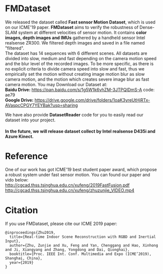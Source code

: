 # FMDataset
We released the dataset called **Fast sensor Motion Dataset**, which is used on our ICME'19 paper. **FMDataset** aims to verify the robustness of Dense-SLAM system at different velocities of sensor motion. 
It contains **color images, depth images and IMUs** gathered by a handheld sensor Intel realsense ZR300. We filtered depth images and saved in a file named "filtered".  
The dataset has 14 sequences with 6 different scenes. All datasets are divided into slow, medium and fast depending on the camera motion speed and the blur level of the recorded images. To be more specific, as there is no explicit criteria to divide camera speed into slow and fast, thus we empirically set the motion without creating image motion blur as slow camera motion, and the motion which creates severe image blur as fast camera motion.
You may Download our Dataset at:  
**Baidu Drive:** https://pan.baidu.com/s/1g5W1k6vhZM-3JTPQIDmS-A  code: ae79  
**Google Drive:** https://drive.google.com/drive/folders/1oaK3yreUtHjRTx-AVaspcCPGY7YEYBak?usp=sharing

We have also provide **DatasetReader** code for you to easily read our dataset into your project.

#### In the future, we will release dataset collect by Intel realsense D435i and Azure Kinect.

# Reference
One of our work has got ICME'19 best student paper award, which propose a robust system under fast sensor motion. You can found our paper and vido below:  
http://cgcad.thss.tsinghua.edu.cn/xufeng/2019FastFusion.pdf  
http://cgcad.thss.tsinghua.edu.cn/xufeng/zhuzunjie_VIDEO.mp4

# Citation
If you use FMDataset, please cite our ICME 2019 paper:
```
@inproceedings{Zhu2019,
  title={Real-time Indoor Scene Reconstruction with RGBD and Inertial Input},
  author={Zhu, Zunjie and Xu, Feng and Yan, Chenggang and Hao, Xinhong and Ji, Xiangyang and Zhang, Yongdong and Dai, Qionghai},
  booktitle={Proc. IEEE Int. Conf. Multimedia and Expo (ICME’2019), Shanghai, China},
  year={2019}
}
```
